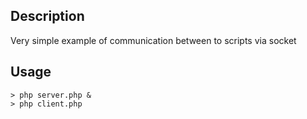 ## Description

Very simple example of communication between to scripts via socket

## Usage

```
> php server.php &
> php client.php
```